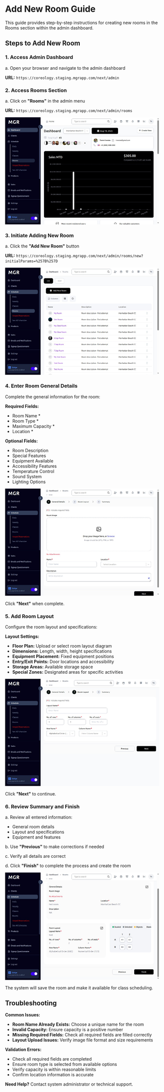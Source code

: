 # Add New Room Guide

This guide provides step-by-step instructions for creating new rooms in the Rooms section within the admin dashboard.

## Steps to Add New Room

### 1. Access Admin Dashboard

a. Open your browser and navigate to the admin dashboard

**URL:** `https://coreology.staging.mgrapp.com/next/admin`

### 2. Access Rooms Section

a. Click on **"Rooms"** in the admin menu

**URL:** `https://coreology.staging.mgrapp.com/next/admin/rooms`

![Rooms Section](images/rooms-view.png)

### 3. Initiate Adding New Room

a. Click the **"Add New Room"** button

**URL:** `https://coreology.staging.mgrapp.com/next/admin/rooms/new?initialParams=%257B%257D`

![Add New Room Button](images/add-new-room.png)

### 4. Enter Room General Details

Complete the general information for the room:

**Required Fields:**
- Room Name *
- Room Type *
- Maximum Capacity *
- Location *

**Optional Fields:**
- Room Description
- Special Features
- Equipment Available
- Accessibility Features
- Temperature Control
- Sound System
- Lighting Options

![Room General Details](images/room-general-details.png)

Click **"Next"** when complete.

### 5. Add Room Layout

Configure the room layout and specifications:

**Layout Settings:**
- **Floor Plan:** Upload or select room layout diagram
- **Dimensions:** Length, width, height specifications
- **Equipment Placement:** Fixed equipment positions
- **Entry/Exit Points:** Door locations and accessibility
- **Storage Areas:** Available storage space
- **Special Zones:** Designated areas for specific activities

![Room Layout](images/room-layout.png)

Click **"Next"** to continue.

### 6. Review Summary and Finish

a. Review all entered information:
   - General room details
   - Layout and specifications
   - Equipment and features

b. Use **"Previous"** to make corrections if needed

c. Verify all details are correct

d. Click **"Finish"** to complete the process and create the room

![Summary Review](images/rooms-summary.png)

The system will save the room and make it available for class scheduling.

## Troubleshooting

**Common Issues:**
- **Room Name Already Exists:** Choose a unique name for the room
- **Invalid Capacity:** Ensure capacity is a positive number
- **Missing Required Fields:** Check all required fields are filled correctly
- **Layout Upload Issues:** Verify image file format and size requirements

**Validation Errors:**
- Check all required fields are completed
- Ensure room type is selected from available options
- Verify capacity is within reasonable limits
- Confirm location information is accurate

**Need Help?** Contact system administrator or technical support.
